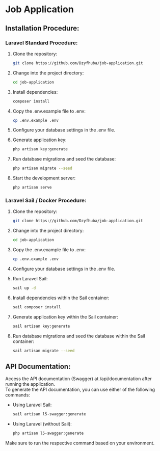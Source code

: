 # Job Application

## Installation Procedure:

### Laravel Standard Procedure:

1. Clone the repository:

    ```bash
    git clone https://github.com/Dzyfhuba/job-application.git
    ```

2. Change into the project directory:

    ```bash
    cd job-application
    ```

3. Install dependencies:

    ```bash
    composer install
    ```

4. Copy the .env.example file to .env:

    ```bash
    cp .env.example .env
    ```

5. Configure your database settings in the .env file.

6. Generate application key:

    ```bash
    php artisan key:generate
    ```

7. Run database migrations and seed the database:

    ```bash
    php artisan migrate --seed
    ```

8. Start the development server:
    ```bash
    php artisan serve
    ```

### Laravel Sail / Docker Procedure:

1. Clone the repository:

    ```bash
    git clone https://github.com/Dzyfhuba/job-application.git
    ```

2. Change into the project directory:

    ```bash
    cd job-application
    ```

3. Copy the .env.example file to .env:

    ```bash
    cp .env.example .env
    ```

4. Configure your database settings in the .env file.

5. Run Laravel Sail:

    ```bash
    sail up -d
    ```

6. Install dependencies within the Sail container:

    ```bash
    sail composer install
    ```

7. Generate application key within the Sail container:

    ```bash
    sail artisan key:generate
    ```

8. Run database migrations and seed the database within the Sail container:
    ```bash
    sail artisan migrate --seed
    ```

## API Documentation:

Access the API documentation (Swagger) at /api/documentation after running the application.  
To generate the API documentation, you can use either of the following commands:

-   Using Laravel Sail:
    ```bash
    sail artisan l5-swagger:generate
    ```
-   Using Laravel (without Sail):
    ```bash
    php artisan l5-swagger:generate
    ```

Make sure to run the respective command based on your environment.
